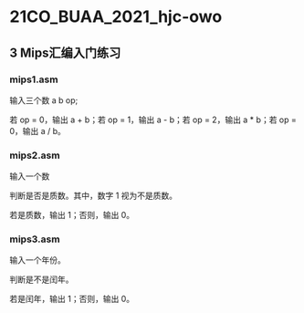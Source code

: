 # 21CO_BUAA_2021_hjc-owo

## 3 Mips汇编入门练习

### mips1.asm

输入三个数 a b op;

若 op = 0，输出 a + b；若 op = 1，输出 a - b；若 op = 2，输出 a * b；若 op = 0，输出 a / b。

### mips2.asm

输入一个数

判断是否是质数。其中，数字 1 视为不是质数。

若是质数，输出 1；否则，输出 0。

### mips3.asm

输入一个年份。

判断是不是闰年。

若是闰年，输出 1；否则，输出 0。
